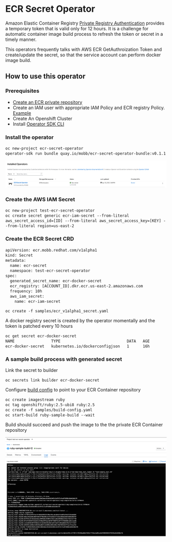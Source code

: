# ECR Secret Operator

Amazon Elastic Container Registry [Private Registry Authentication](https://docs.aws.amazon.com/AmazonECR/latest/userguide/registry_auth.html) provides a temporary token that is valid only for 12 hours. It is a challenge for automatic container image build process to refresh the token or secret in a timely manner.

This operators frequently talks with AWS ECR GetAuthroization Token and create/update the secret, so that the service account can perform docker image build.


## How to use this operator

### Prerequisites

* [Create an ECR private repository](https://docs.aws.amazon.com/AmazonECR/latest/userguide/repository-create.html)
* Create an IAM user with appropriate IAM Policy and ECR registry Policy. [Example](./docs/policy.md)
* Create An Openshift Cluster
* Install [Operator SDK CLI](https://sdk.operatorframework.io/docs/installation/)

### Install the operator

```
oc new-project ecr-secret-operator
operator-sdk run bundle quay.io/mobb/ecr-secret-operator-bundle:v0.1.1
```

![Installed Operator](./docs/images/operator.png)

### Create the AWS IAM Secret 

```
oc new-project test-ecr-secret-operator
oc create secret generic ecr-iam-secret --from-literal aws_secret_access_id=[ID] --from-literal aws_secret_access_key=[KEY] --from-literal region=us-east-2
```

### Create the ECR Secret CRD

```
apiVersion: ecr.mobb.redhat.com/v1alpha1
kind: Secret
metadata:
  name: ecr-secret
  namespace: test-ecr-secret-operator
spec:
  generated_secret_name: ecr-docker-secret
  ecr_registry: [ACCOUNT_ID].dkr.ecr.us-east-2.amazonaws.com
  frequency: 10h
  aws_iam_secret:
    name: ecr-iam-secret
```

```
oc create -f samples/ecr_v1alpha1_secret.yaml
```

A docker registry secret is created by the operator momentally and the token is patched every 10 hours

```
oc get secret ecr-docker-secret   
NAME                TYPE                             DATA   AGE
ecr-docker-secret   kubernetes.io/dockerconfigjson   1      16h
```

### A sample build process with generated secret


Link the secret to builder

```
oc secrets link builder ecr-docker-secret 
```

Configure [build config](./samples/build-config.yaml) to point to your ECR Container repository

```
oc create imagestream ruby
oc tag openshift/ruby:2.5-ubi8 ruby:2.5
oc create -f samples/build-config.yaml
oc start-build ruby-sample-build --wait
```

Build should succeed and push the image to the the private ECR Container repository

![Success Build](./docs/images/build.png)

